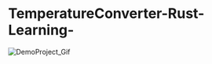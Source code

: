 # TemperatureConverter-Rust-Learning-

![DemoProject_Gif](https://github.com/user-attachments/assets/2dd86f32-6cd4-4d2e-93ec-eea36807e9db)
